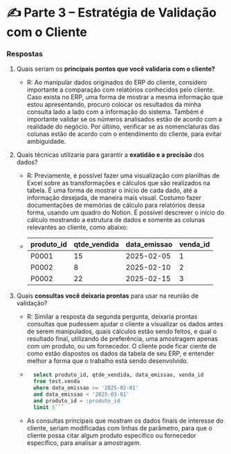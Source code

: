 # ✍️ Parte 3 – Estratégia de Validação com o Cliente
### Respostas

1. Quais seriam os **principais pontos que você validaria com o cliente?**
    - R: Ao manipular dados originados do ERP do cliente, considero importante a comparação com relatórios conhecidos pelo cliente. Caso exista no ERP, uma forma de mostrar a mesma informação que estou apresentando, procuro colocar os resultados da minha consulta lado a lado com a informação do sistema. Também é importante validar se os números analisados estão de acordo com a realidade do negócio. Por último, verificar se as nomenclaturas das colunas estão de acordo com o entendimento do cliente, para evitar ambiguidade.
    
2. Quais técnicas utilizaria para garantir a **exatidão e a precisão** dos dados?
    - R: Previamente, é possível fazer uma visualização com planilhas de Excel sobre as transformações e cálculos que são realizados na tabela. É uma forma de mostrar o início de cada dado, até a informação desejada, de maneira mais visual. Costumo fazer documentações de memórias de cálculo para relatórios dessa forma, usando um quadro do Notion. É possível descrever o início do cálculo mostrando a estrutura de dados e somente as colunas relevantes ao cliente, como abaixo:

    - | produto_id  | qtde_vendida  | data_emissao  | venda_id |
      | ----------- | ------------- | ------------- | -------- |
      | P0001       | 15            | 2025-02-05    | 1        |
      | P0002       | 8             | 2025-02-10    | 2        |
      | P0002       | 22            | 2025-02-15    | 3        |

3. Quais **consultas você deixaria prontas** para usar na reunião de validação?
    - R: Similar a resposta da segunda pergunta, deixaria prontas consultas que pudessem ajudar o cliente a visualizar os dados antes de serem manipulados, quais cálculos estão sendo feitos, e qual o resultado final, utilizando de preferência, uma amostragem apenas com um produto, ou um fornecedor. O cliente pode ficar ciente de como estão dispostos os dados da tabela de seu ERP, e entender melhor a forma que o trabalho está sendo desenvolvido.

    - ```sql
        select produto_id, qtde_vendida, data_emissao, venda_id 
        from test.venda
        where data_emissao >= '2025-02-01'
        and data_emissao < '2025-03-01'
        and produto_id = :produto_id
        limit 5```

    - As consultas principais que mostram os dados finais de interesse do cliente, seriam modificadas com linhas de parâmetro, para que o cliente possa citar algum produto específico ou fornecedor específico, para analisar a amostragem.